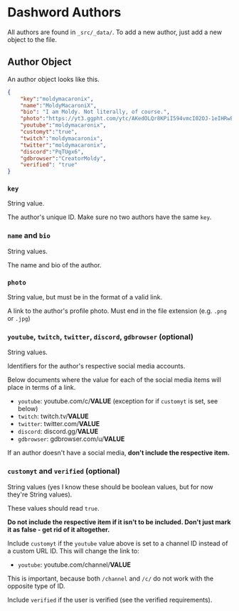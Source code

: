# Dashword Authors

All authors are found in `_src/_data/`. To add a new author, just add a new object to the file.

## Author Object

An author object looks like this.

```json
{
    "key":"moldymacaronix",
    "name":"MoldyMacaroniX",
    "bio": "I am Moldy. Not literally, of course.",
    "photo":"https://yt3.ggpht.com/ytc/AKedOLQr8KPiI594vmcI02OJ-1eIHRwESVuzCRm1bsauNA=s900-c-k-c0x00ffffff-no-rj",
    "youtube":"moldymacaronix",
    "customyt":"true",
    "twitch":"moldymacaronix",
    "twitter":"moldymacaronix",
    "discord":"PqTUgx6",
    "gdbrowser":"CreatorMoldy",
    "verified": "true"
}
```

### `key`

String value.

The author's unique ID. Make sure no two authors have the same `key`.

### `name` and `bio`

String values.

The name and bio of the author.

### `photo`

String value, but must be in the format of a valid link.

A link to the author's profile photo. Must end in the file extension (e.g. `.png` or `.jpg`)

### `youtube`, `twitch`, `twitter`, `discord`, `gdbrowser` (optional)

String values.

Identifiers for the author's respective social media accounts.

Below documents where the value for each of the social media items will place in terms of a link.

- `youtube`: youtube.com/c/**VALUE** (exception for if `customyt` is set, see below)
- `twitch`: twitch.tv/**VALUE**
- `twitter`: twitter.com/**VALUE**
- `discord`: discord.gg/**VALUE**
- `gdbrowser`: gdbrowser.com/u/**VALUE**

If an author doesn't have a social media, **don't include the respective item.**

### `customyt` and `verified` (optional)

String values (yes I know these should be boolean values, but for now they're String values).

These values should read `true`.

**Do not include the respective item if it isn't to be included. Don't just mark it as false - get rid of it altogether.**

Include `customyt` if the `youtube` value above is set to a channel ID instead of a custom URL ID. This will change the link to:

- `youtube`: youtube.com/channel/**VALUE**

This is important, because both `/channel` and `/c/` do not work with the opposite type of ID.

Include `verified` if the user is verified (see the verified requirements).